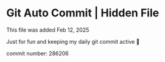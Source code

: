 # Git Auto Commit | Hidden File

This file was added Feb 12, 2025

Just for fun and keeping my daily git commit active 🤪

commit number: 286206
